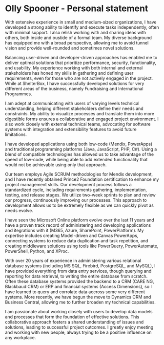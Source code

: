 # Olly Spooner - **Personal statement**

With extensive experience in small and medium-sized organizations, I have developed a strong ability to identify and execute tasks independently, often with minimal support. I also relish working with and sharing ideas with others, both inside and oustide of a formal team. My diverse background has equipped me with a broad perspective, allowing me to avoid tunnel vision and provide well-rounded and sometimes novel solutions.

Balancing user-driven and developer-driven approaches has enabled me to deliver optimal solutions that prioritize performance, security, functionality, and usability. My experience working with both internal and external stakeholders has honed my skills in gathering and defining user requirements, even for those who are not actively engaged in the project. While at ShelterBox, I have successfully developed solutions for very different areas of the business, namely Fundraising and International Programmes.

I am adept at communicating with users of varying levels technical understanding, helping different stakeholders define their needs and constraints. My ability to visualize processes and translate them into more digestible forms ensures a collaborative and engaged project environment. I also work closely with external technical teams, advocating for software systems with integration and extensibility features to avoid future limitations.

I have developed applications using both low-code (Mendix, PowerApps) and traditional programming platforms (Java, JavaScript, PHP, C#). Using a blend of compatible technologies has allowed us to take advantage of the speed of low-code, while being able to add extended functionality that would not be achievable using only that approach.

Our team employs Agile SCRUM methodologies for Mendix development, and I have recently obtained Prince2 Foundation certification to enhance my project management skills. Our development process follows a standardized cycle, including requirements gathering, implementation, testing, and release stages. We utilize two-week sprints to plan and review our progress, continuously improving our processes. This approach to development allows us to be extremely flexible as we can quickly pivot as needs evolve.

I have seen the Microsoft Online platform evolve over the last 11 years and have a proven track record of administering and developing applications and itegrations with it (M365, Azure, SharePoint, PowerPlatform). My expertise includes creating Model-driven and Canvas PowerApps, connecting systems to reduce data duplication and task repetition, and creating middleware solutions using tools like PowerQuery, PowerAutomate, PowerShell, Python, and XProc.

With over 20 years of experience in administering various relational database systems (including MS SQL, Firebird, PostgreSQL, and MySQL), I have provided everything from data entry services, though querying and reporting for data retrieval, to writing the entire database from scratch. Often these database systems provided the backend to a CRM (CARE NG, Blackbaud CRM) or ERP and financial systems (Access Dimensions), so I have learned to query and corrolate data accross some very different systems. More recently, we have begun the move to Dynamics CRM and Business Central, allowing me to further broaden my technical capabilities.

I am passionate about working closely with users to develop data models and processes that form the foundation of effective solutions. This collaborative approach fosters a shared understanding of issues and solutions, leading to successful project outcomes. I greatly enjoy meeting and working with new people, always trying to be a positive influence on any workplace.
